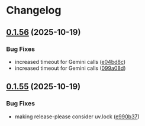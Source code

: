# Changelog

## [0.1.56](https://github.com/jeduardo/subtitle-tool/compare/v0.1.55...v0.1.56) (2025-10-19)


### Bug Fixes

* increased timeout for Gemini calls ([e04bd8c](https://github.com/jeduardo/subtitle-tool/commit/e04bd8c7c7a4ad5311d56fc609fb5422808937f6))
* increased timeout for Gemini calls ([099a08d](https://github.com/jeduardo/subtitle-tool/commit/099a08d84b308c189fbcae0ea68b11990a045835))

## [0.1.55](https://github.com/jeduardo/subtitle-tool/compare/v0.1.54...v0.1.55) (2025-10-19)


### Bug Fixes

* making release-please consider uv.lock ([e990b37](https://github.com/jeduardo/subtitle-tool/commit/e990b37f1a10a760a5a1f4f0d3ab5454bc401fe4))
